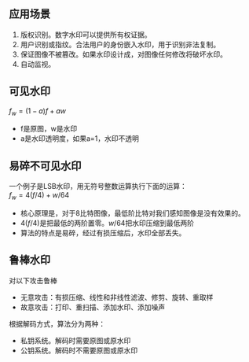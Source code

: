 ## 应用场景
1. 版权识别。数字水印可以提供所有权证据。
2. 用户识别或指纹。合法用户的身份嵌入水印，用于识别非法复制。
3. 保证图像不被篡改。如果水印设计成，对图像任何修改将破坏水印。
4. 自动监视。


## 可见水印
$f_w=(1-a)f+aw$
- f是原图，w是水印
- a是水印透明度，如果a=1，水印不透明

## 易碎不可见水印
一个例子是LSB水印，用无符号整数运算执行下面的运算：  
$f_w=4(f/4)+w/64$
- 核心原理是，对于8比特图像，最低阶比特对我们感知图像是没有效果的。
- $4(f/4)$是把最低的两阶置零。$w/64$把水印压缩到最低两阶
- 算法的特点是易碎，经过有损压缩后，水印全部丢失。

## 鲁棒水印
对以下攻击鲁棒
- 无意攻击：有损压缩、线性和非线性滤波、修剪、旋转、重取样
- 故意攻击：打印、重扫描、添加水印、添加噪声

根据解码方式，算法分为两种：
- 私钥系统。解码时需要原图或原水印
- 公钥系统。解码时不需要原图或原水印
